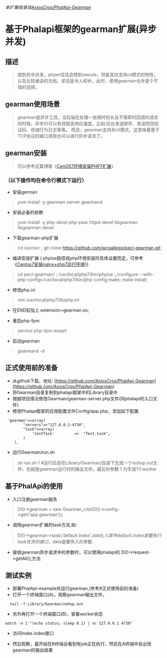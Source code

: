_本扩展收录自[AxiosCros/PhalApi-Gearman](https://github.com/AxiosCros/PhalApi-Gearman)_
  

# 基于Phalapi框架的gearman扩展(异步并发)

## 描述
> 提到异步并发，phper往往会想到swoole，但是其仅支持cli模式的特性，以及比较难读的文档，却总是令人却步。此时，使用gearman也许是个不错的选择。

## gearman使用场景
> gearman是异步工具，当后端在处理一些用时较长且不需即时回调的请求的时候，异步IO可以有效提高响应速度。比如:后台发送邮件、发送短信验证码、存储行为日志等等。
而且，gearman支持非cli模式，这意味着基于TCP协议的接口调用也可以进行异步请求了。

## gearman安装
> 可以参考这篇博客《[CenOS7环境安装PHP7扩展](http://hanxv.cn/index.php/archives/25.html#gearman)》

### （以下操作均在命令行模式下运行）
  * 安装german
  > yum install -y gearman-server gearmand

  * 安装必备的依赖
  > yum install -y php-devel php-pear httpd-devel libgearman libgearman-devel

  * 下载gearman-php扩展
  > cd /usr/src ; git clone https://github.com/wcgallego/pecl-gearman.git;

  * 编译安装扩展 ( phpize路径视php环境安装时具体设置而定，可参考《[Centos7安装nginx+php7运行环境](http://hanxv.cn/index.php/archives/19.html)》)
  > cd pecl-gearman/ ; /usr/local/php7/bin/phpize ;./configure --with-php-config=/usr/local/php7/bin/php-config;make; make install;

  * 修改php.ini
  > vim /usr/local/php7/lib/php.ini

  * 在END前加上 extension=gearman.so;

  * 重启php-fpm
  > service php-fpm restart

  * 启动gearman
  > gearmand -d
  
## 正式使用前的准备
  * 从github下载，地址: [https://github.com/AxiosCros/PhalApi-Gearman](https://github.com/AxiosCros/PhalApi-Gearman)
  * 将Gearman目录复制到phalapi框架中的Library目录中
  * 根据项目情况修改Gearman/gearman-server.php文件(同phalapi的入口文件)
  * 修改Phalapi框架的应用配置文件Config/app.php，添加如下配置

  ``` shell
   'gearman'=>array(
          "servers"=>"127.0.0.1:4730",
          "task"=>array(
              'testTask'         =>  "Test.task",
          )
      ),
  ```

  * 运行Gearman/run.sh
  > sh run.sh 1     #运行后会在Library/Gearman/目录下生成一个nohup.out文件，也就是gearman运行时的输出文件。最后的参数 1 为生成1个worker

## 基于PhalApi的使用
  * 入口注册gearman服务
  > DI()->gearman = new Gearman_Lite(DI()->config->get('app.gearman'));

  * 调用gearman扩展的task方法,如: 
  > DI()->gearman->task('default.index',$data); //其中default.index是要执行task任务的接口，$data是要传入的参数

  * 接收gearman异步请求中的参数时，可以使用phalapi的 DI()->request->getAll();方法
  
## 测试实例
  * 部署PhalApi-example并运行gearman,(参考#正式使用前的准备)
  * 打开一个终端窗口(A)，观察gearman输出文件，

  ``` shell
    tail -f Library/Gearman/nohup.out
  ```

  * 另外再打开一个终端窗口(B)，查看worker状态
  
  ``` shell
  watch -n 1 "(echo status; sleep 0.1) | nc 127.0.0.1 4730"
  ```
  
  * 访问Index.index接口

  * 然后观察，最开始在B终端会看到有job正在执行，然后在A终端中会出现gearman的输出结果
